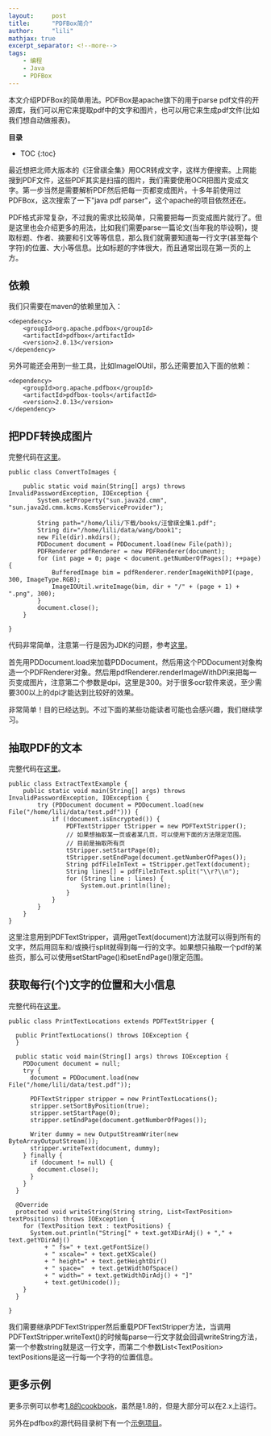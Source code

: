 ```yaml
---
layout:     post
title:      "PDFBox简介"
author:     "lili"
mathjax: true
excerpt_separator: <!--more-->
tags:
    - 编程
    - Java
    - PDFBox
---
```


本文介绍PDFBox的简单用法。PDFBox是apache旗下的用于parse pdf文件的开源库，我们可以用它来提取pdf中的文字和图片，也可以用它来生成pdf文件(比如我们想自动做报表)。

 <!--more-->
 
**目录**
* TOC
{:toc}

最近想把北师大版本的《汪曾祺全集》用OCR转成文字，这样方便搜索。上网能搜到PDF文件，这些PDF其实是扫描的图片，我们需要使用OCR把图片变成文字。第一步当然是需要解析PDF然后把每一页都变成图片。十多年前使用过PDFBox，这次搜索了一下"java pdf parser"，这个apache的项目依然还在。

PDF格式非常复杂，不过我的需求比较简单，只需要把每一页变成图片就行了。但是这里也会介绍更多的用法，比如我们需要parse一篇论文(当年我的毕设啊)，提取标题、作者、摘要和引文等等信息，那么我们就需要知道每一行文字(甚至每个字符)的位置、大小等信息。比如标题的字体很大，而且通常出现在第一页的上方。

## 依赖

我们只需要在maven的依赖里加入：
```
<dependency>
	<groupId>org.apache.pdfbox</groupId>
	<artifactId>pdfbox</artifactId>
	<version>2.0.13</version>
</dependency>
```

另外可能还会用到一些工具，比如ImageIOUtil，那么还需要加入下面的依赖：
```
<dependency>
	<groupId>org.apache.pdfbox</groupId>
	<artifactId>pdfbox-tools</artifactId>
	<version>2.0.13</version>
</dependency>
```

## 把PDF转换成图片
完整代码在[这里](https://github.com/fancyerii/blog-codes/blob/master/testpdfbox/src/main/java/com/github/fancyerii/test/pdfbox/ConvertToImages.java)。
```
public class ConvertToImages {

	public static void main(String[] args) throws InvalidPasswordException, IOException {
		System.setProperty("sun.java2d.cmm", "sun.java2d.cmm.kcms.KcmsServiceProvider"); 

		String path="/home/lili/下载/books/汪曾祺全集1.pdf";
		String dir="/home/lili/data/wang/book1";
		new File(dir).mkdirs();
		PDDocument document = PDDocument.load(new File(path));
		PDFRenderer pdfRenderer = new PDFRenderer(document);
		for (int page = 0; page < document.getNumberOfPages(); ++page) {
			BufferedImage bim = pdfRenderer.renderImageWithDPI(page, 300, ImageType.RGB);
			ImageIOUtil.writeImage(bim, dir + "/" + (page + 1) + ".png", 300);
		}
		document.close();
	}

}
```

代码非常简单，注意第一行是因为JDK的问题，参考[这里](https://pdfbox.apache.org/2.0/getting-started.html#pdfbox-and-java-8)。

首先用PDDocument.load来加载PDDocument，然后用这个PDDocument对象构造一个PDFRenderer对象。然后用pdfRenderer.renderImageWithDPI来把每一页变成图片，注意第二个参数是dpi，这里是300。对于很多ocr软件来说，至少需要300以上的dpi才能达到比较好的效果。

非常简单！目的已经达到。不过下面的某些功能读者可能也会感兴趣，我们继续学习。

## 抽取PDF的文本
完整代码在[这里](https://github.com/fancyerii/blog-codes/blob/master/testpdfbox/src/main/java/com/github/fancyerii/test/pdfbox/ExtractTextExample.java)。

```
public class ExtractTextExample {
	public static void main(String[] args) throws InvalidPasswordException, IOException {
	    try (PDDocument document = PDDocument.load(new File("/home/lili/data/test.pdf"))) {
	        if (!document.isEncrypted()) {
	            PDFTextStripper tStripper = new PDFTextStripper();
	            // 如果想抽取某一页或者某几页，可以使用下面的方法限定范围。
	            // 目前是抽取所有页
	            tStripper.setStartPage(0);
	            tStripper.setEndPage(document.getNumberOfPages());
	            String pdfFileInText = tStripper.getText(document);
	            String lines[] = pdfFileInText.split("\\r?\\n"); 
	            for (String line : lines) {
	                System.out.println(line); 
	            } 
	        }
	    }
	}
}
```
这里注意用到PDFTextStripper，调用getText(document)方法就可以得到所有的文字，然后用回车和/或换行split就得到每一行的文字。如果想只抽取一个pdf的某些页，那么可以使用setStartPage()和setEndPage()限定范围。

## 获取每行(个)文字的位置和大小信息
完整代码在[这里](https://github.com/fancyerii/blog-codes/blob/master/testpdfbox/src/main/java/com/github/fancyerii/test/pdfbox/PrintTextLocations.java)。

```
public class PrintTextLocations extends PDFTextStripper {

  public PrintTextLocations() throws IOException {
  }

  public static void main(String[] args) throws IOException {
    PDDocument document = null;
    try {
      document = PDDocument.load(new File("/home/lili/data/test.pdf"));

      PDFTextStripper stripper = new PrintTextLocations();
      stripper.setSortByPosition(true);
      stripper.setStartPage(0);
      stripper.setEndPage(document.getNumberOfPages());

      Writer dummy = new OutputStreamWriter(new ByteArrayOutputStream());
      stripper.writeText(document, dummy);
    } finally {
      if (document != null) {
        document.close();
      }
    }
  }

  @Override
  protected void writeString(String string, List<TextPosition> textPositions) throws IOException {
    for (TextPosition text : textPositions) {
      System.out.println("String[" + text.getXDirAdj() + "," + text.getYDirAdj() 
          + " fs=" + text.getFontSize()
          + " xscale=" + text.getXScale()
          + " height=" + text.getHeightDir()
          + " space="  + text.getWidthOfSpace()
          + " width=" + text.getWidthDirAdj() + "]" 
          + text.getUnicode());
    }
  }

}
```

我们需要继承PDFTextStripper然后重载PDFTextStripper方法，当调用PDFTextStripper.writeText()的时候每parse一行文字就会回调writeString方法，第一个参数string就是这一行文字，而第二个参数List&lt;TextPosition> textPositions是这一行每一个字符的位置信息。

## 更多示例

更多示例可以参考[1.8的cookbook](https://pdfbox.apache.org/1.8/cookbook/documentcreation.html)，虽然是1.8的，但是大部分可以在2.x上运行。

另外在pdfbox的源代码目录树下有一个[示例项目](https://github.com/apache/pdfbox/tree/trunk/examples)。


